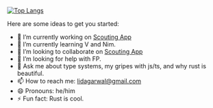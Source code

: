 [![Top Langs](https://github-readme-stats.vercel.app/api/top-langs/?username=omagarwal25)](https://github.com/anuraghazra/github-readme-stats)

Here are some ideas to get you started:

- 🔭 I’m currently working on [Scouting App](https://github.com/omagarwal25/scouting-app)
- 🌱 I’m currently learning V and Nim.
- 👯 I’m looking to collaborate on [Scouting App](https://github.com/omagarwal25/scouting-app)
- 🤔 I’m looking for help with FP.
- 💬 Ask me about type systems, my gripes with js/ts, and why rust is beautiful.
- 📫 How to reach me: lidagarwal@gmail.com
- 😄 Pronouns: he/him
- ⚡ Fun fact: Rust is cool.

